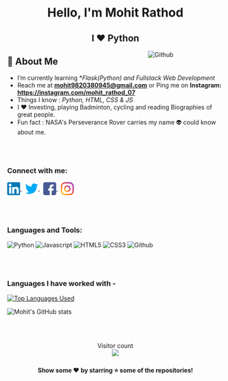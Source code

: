 <h1 align="center">Hello, I'm Mohit Rathod</h1>
<h2 align="center">I ❤️ Python</h2>

<img width="35%" align="right" alt="Github" src="https://user-images.githubusercontent.com/48678280/88862734-4903af80-d201-11ea-968b-9c939d88a37c.gif"/>

## 🧐 About Me
- I’m currently learning **Flask(Python) and Fullstack Web Development*
- Reach me at **mohit9820380945@gmail.com** or Ping me on **Instagram: https://instagram.com/mohit_rathod_07**
- Things I know : <i> Python, HTML, CSS & JS </i>
- I ❤️ Investing, playing Badminton, cycling and reading Biographies of great people.
- Fun fact : NASA's Perseverance Rover carries my name 👽 could know about me.

<br><br>

<h3 align="left">Connect with me:</h3>
<p align="left">
    <a href="https://www.linkedin.com/in/mohit-rathod-4b3599192//" target="blank">
      <img align="center" src="img/linkedin.png" alt="LinkedIn : @mohit-rathod-4b3599192" height="30" width="30" />
    </a>&nbsp
    <a href="https://twitter.com/mohitrathod07">
      <img align="center" src="img/twitter.png" alt="Twitter : @mohitrathod07" width="30" height="30"/>
    </a>&nbsp
    <a href="https://www.facebook.com/mohitrathod07" target="blank">
      <img align="center" src="img/facebook.png" alt="Facebook : @mohitrathod07" height="30" width="30" />
    </a>&nbsp
    <a href="https://www.instagram.com/mohit_rathod_07/" target="blank">
      <img align="center" src="img/instagram.png" alt="Instagram : @mohit_rathod_07" height="30" width="30" />
    </a>
</p>
<br><br>

<h3 align="left">Languages and Tools:</h3>
<p align="left">
    <img src="https://img.shields.io/badge/Python-14354C?style=for-the-badge&logo=python&logoColor=white" alt="Python" height="30"/>
    <img src="https://img.shields.io/badge/JavaScript-323330?style=for-the-badge&logo=javascript&logoColor=F7DF1E" alt="Javascript" height="30"/>
    <img src="https://img.shields.io/badge/HTML5-E34F26?style=for-the-badge&logo=html5&logoColor=white" alt="HTML5" height="30"/>
    <img src="https://img.shields.io/badge/CSS3-1572B6?style=for-the-badge&logo=css3&logoColor=white" alt="CSS3" height="30"/>
    <img src="https://img.shields.io/badge/GitHub-100000?style=for-the-badge&logo=github&logoColor=white" alt="Github" height="30"/>
</p>
<br><br>

### Languages I have worked with -

[![Top Languages Used](https://github-readme-stats.vercel.app/api/top-langs/?username=mohitrathod7&layout=compact)](https://github.com/anuraghazra/github-readme-stats)

![Mohit's GitHub stats](https://github-readme-stats.vercel.app/api?username=mohitrathod7&show_icons=true&bg_color=30,e96443,904e95&title_color=fff&text_color=fff&count_private=true&include_all_commits=true)

<br><br>

<p align="center">Visitor count<br><img src="https://profile-counter.glitch.me/mohitrathod7/count.svg"/></p>

<h4 align="center">Show some ❤️ by starring ⭐ some of the repositories!</h4>
